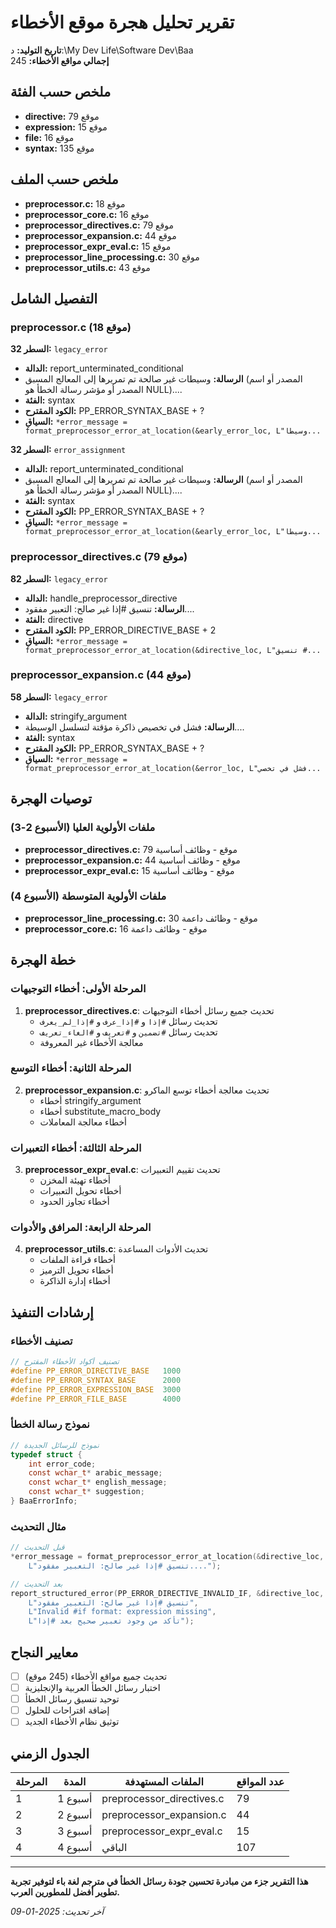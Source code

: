 # تقرير تحليل هجرة موقع الأخطاء

**تاريخ التوليد:** د:\My Dev Life\Software Dev\Baa  
**إجمالي مواقع الأخطاء:** 245

## ملخص حسب الفئة

- **directive:** 79 موقع
- **expression:** 15 موقع
- **file:** 16 موقع
- **syntax:** 135 موقع

## ملخص حسب الملف

- **preprocessor.c:** 18 موقع
- **preprocessor_core.c:** 16 موقع
- **preprocessor_directives.c:** 79 موقع
- **preprocessor_expansion.c:** 44 موقع
- **preprocessor_expr_eval.c:** 15 موقع
- **preprocessor_line_processing.c:** 30 موقع
- **preprocessor_utils.c:** 43 موقع

## التفصيل الشامل

### preprocessor.c (18 موقع)

**السطر 32:** `legacy_error`
- **الدالة:** report_unterminated_conditional
- **الرسالة:** وسيطات غير صالحة تم تمريرها إلى المعالج المسبق (المصدر أو اسم المصدر أو مؤشر رسالة الخطأ هو NULL)....
- **الفئة:** syntax
- **الكود المقترح:** PP_ERROR_SYNTAX_BASE + ?
- **السياق:** `*error_message = format_preprocessor_error_at_location(&early_error_loc, L"وسيطا...`

**السطر 32:** `error_assignment`
- **الدالة:** report_unterminated_conditional
- **الرسالة:** وسيطات غير صالحة تم تمريرها إلى المعالج المسبق (المصدر أو اسم المصدر أو مؤشر رسالة الخطأ هو NULL)....
- **الفئة:** syntax
- **الكود المقترح:** PP_ERROR_SYNTAX_BASE + ?
- **السياق:** `*error_message = format_preprocessor_error_at_location(&early_error_loc, L"وسيطا...`

### preprocessor_directives.c (79 موقع)

**السطر 82:** `legacy_error`
- **الدالة:** handle_preprocessor_directive
- **الرسالة:** تنسيق #إذا غير صالح: التعبير مفقود....
- **الفئة:** directive
- **الكود المقترح:** PP_ERROR_DIRECTIVE_BASE + 2
- **السياق:** `*error_message = format_preprocessor_error_at_location(&directive_loc, L"تنسيق #...`

### preprocessor_expansion.c (44 موقع)

**السطر 58:** `legacy_error`
- **الدالة:** stringify_argument
- **الرسالة:** فشل في تخصيص ذاكرة مؤقتة لتسلسل الوسيطة....
- **الفئة:** syntax
- **الكود المقترح:** PP_ERROR_SYNTAX_BASE + ?
- **السياق:** `*error_message = format_preprocessor_error_at_location(&error_loc, L"فشل في تخصي...`

## توصيات الهجرة

### ملفات الأولوية العليا (الأسبوع 2-3)

- **preprocessor_directives.c:** 79 موقع - وظائف أساسية
- **preprocessor_expansion.c:** 44 موقع - وظائف أساسية
- **preprocessor_expr_eval.c:** 15 موقع - وظائف أساسية

### ملفات الأولوية المتوسطة (الأسبوع 4)

- **preprocessor_line_processing.c:** 30 موقع - وظائف داعمة
- **preprocessor_core.c:** 16 موقع - وظائف داعمة

## خطة الهجرة

### المرحلة الأولى: أخطاء التوجيهات

1. **preprocessor_directives.c**: تحديث جميع رسائل أخطاء التوجيهات
   - تحديث رسائل `#إذا` و `#إذا_عرف` و `#إذا_لم_يعرف`
   - تحديث رسائل `#تضمين` و `#تعريف` و `#الغاء_تعريف`
   - معالجة الأخطاء غير المعروفة

### المرحلة الثانية: أخطاء التوسع

2. **preprocessor_expansion.c**: تحديث معالجة أخطاء توسع الماكرو
   - أخطاء stringify_argument
   - أخطاء substitute_macro_body
   - أخطاء معالجة المعاملات

### المرحلة الثالثة: أخطاء التعبيرات

3. **preprocessor_expr_eval.c**: تحديث تقييم التعبيرات
   - أخطاء تهيئة المخزن
   - أخطاء تحويل التعبيرات
   - أخطاء تجاوز الحدود

### المرحلة الرابعة: المرافق والأدوات

4. **preprocessor_utils.c**: تحديث الأدوات المساعدة
   - أخطاء قراءة الملفات
   - أخطاء تحويل الترميز
   - أخطاء إدارة الذاكرة

## إرشادات التنفيذ

### تصنيف الأخطاء

```c
// تصنيف أكواد الأخطاء المقترح
#define PP_ERROR_DIRECTIVE_BASE   1000
#define PP_ERROR_SYNTAX_BASE      2000
#define PP_ERROR_EXPRESSION_BASE  3000
#define PP_ERROR_FILE_BASE        4000
```

### نموذج رسالة الخطأ

```c
// نموذج للرسائل الجديدة
typedef struct {
    int error_code;
    const wchar_t* arabic_message;
    const wchar_t* english_message;
    const wchar_t* suggestion;
} BaaErrorInfo;
```

### مثال التحديث

```c
// قبل التحديث
*error_message = format_preprocessor_error_at_location(&directive_loc, 
    L"تنسيق #إذا غير صالح: التعبير مفقود....");

// بعد التحديث  
report_structured_error(PP_ERROR_DIRECTIVE_INVALID_IF, &directive_loc,
    L"تنسيق #إذا غير صالح: التعبير مفقود",
    L"Invalid #if format: expression missing",
    L"تأكد من وجود تعبير صحيح بعد #إذا");
```

## معايير النجاح

- [ ] تحديث جميع مواقع الأخطاء (245 موقع)
- [ ] اختبار رسائل الخطأ العربية والإنجليزية
- [ ] توحيد تنسيق رسائل الخطأ
- [ ] إضافة اقتراحات للحلول
- [ ] توثيق نظام الأخطاء الجديد

## الجدول الزمني

| المرحلة | المدة | الملفات المستهدفة | عدد المواقع |
|---------|-------|------------------|--------------|
| 1 | أسبوع 1 | preprocessor_directives.c | 79 |
| 2 | أسبوع 2 | preprocessor_expansion.c | 44 |
| 3 | أسبوع 3 | preprocessor_expr_eval.c | 15 |
| 4 | أسبوع 4 | الباقي | 107 |

---

**هذا التقرير جزء من مبادرة تحسين جودة رسائل الخطأ في مترجم لغة باء لتوفير تجربة تطوير أفضل للمطورين العرب.**

*آخر تحديث: 2025-01-09*
